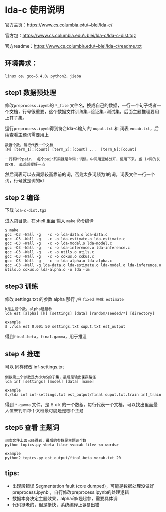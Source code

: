 

# lda-c 使用说明

官方主页：https://www.cs.columbia.edu/~blei/lda-c/

官方包：https://www.cs.columbia.edu/~blei/lda-c/lda-c-dist.tgz

官方readme：https://www.cs.columbia.edu/~blei/lda-c/readme.txt



## 环境需求：

`linux os，gcc=5.4.0，python2，jieba`



## step1 数据预处理

修改`preprocess.ipynb`的 `*_file` 文件名，换成自己的数据，一行一个句子或者一个文档，行号很重要，这个数据文件训练集+验证集+测试集，后面主题推理要用上其子集。

运行`preprocess.ipynb`得到符合lda-c输入 的 `ouput.txt` 和 词表 `vocab.txt`，后续查看主题词需要用上
```
数据个数，每行代表一个文档
[M] [term_1]:[count] [term_2]:[count] ...  [term_N]:[count]

一行有M个pair， 每个pair其实就是单词：词频。中间用空格分开，使用下来，当 1<词的长度<8， 直观感受好一点
```
然后词表可以去词频较高靠前的词，否则太多词频为1的词。词表文件一行一个词，行号就是词的id

## step 2 编译

下载 `lda-c-dist.tgz`

进入包目录，在shell 里面 输入 `make` 命令编译

```
$ make
gcc -O3 -Wall -g   -c -o lda-data.o lda-data.c
gcc -O3 -Wall -g   -c -o lda-estimate.o lda-estimate.c
gcc -O3 -Wall -g   -c -o lda-model.o lda-model.c
gcc -O3 -Wall -g   -c -o lda-inference.o lda-inference.c
gcc -O3 -Wall -g   -c -o utils.o utils.c
gcc -O3 -Wall -g   -c -o cokus.o cokus.c
gcc -O3 -Wall -g   -c -o lda-alpha.o lda-alpha.c
gcc -O3 -Wall -g lda-data.o lda-estimate.o lda-model.o lda-inference.o utils.o cokus.o lda-alpha.o -o lda -lm
```


## step3 训练

修改 settings.txt 的参数 alpha 那行 ,`把 fixed 换成 estimate`

```
k是主题个数，alpha是超参
lda est [alpha] [k] [settings] [data] [random/seeded/*] [directory]

example
$ ./lda est 0.001 50 settings.txt ouput.txt est_output
```
得到`final.beta`，`final.gamma`，用于推理



## step 4 推理

可以 同样修改 inf-settings.txt
```
倒数第二个参数是大小为S的子集，最后是输出保存路径
lda inf [settings] [model] [data] [name]

example
$./lda inf inf-settings.txt est_output/final ouput.txt.train inf_train
```
得到 `*.gamma` 文件，是 S x k 的一个数组，每行代表一个文档，可以找出里面最大值来判断每个文档最可能是是哪个主题



## step5 查看 主题词

```
词表文件上面已经得到，最后的参数是主题词个数
python topics.py <beta file> <vocab file> <n words>

example
python2 topics.py est_output/final.beta vocab.txt 20
```


## tips:
 - 出现段错误 Segmentation fault (core dumped)，可能是数据处理没做好 preprocess.ipynb ，自行修改preprocess.ipynb的处理逻辑
 - 数据本身决定主题效果，alpha和k是超参，需要具体调
 - 代码挺老的，但是挺快，系统编译上容易出错
